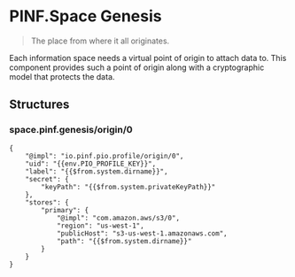 PINF.Space Genesis
==================

> The place from where it all originates.

Each information space needs a virtual point of origin to attach data to. This component provides such a point of origin along with a cryptographic model that protects the data.


Structures
----------

### space.pinf.genesis/origin/0

````
{
	"@impl": "io.pinf.pio.profile/origin/0",
	"uid": "{{env.PIO_PROFILE_KEY}}",
	"label": "{{$from.system.dirname}}",
	"secret": {
        "keyPath": "{{$from.system.privateKeyPath}}"
	},
	"stores": {
		"primary": {
			"@impl": "com.amazon.aws/s3/0",
            "region": "us-west-1",
            "publicHost": "s3-us-west-1.amazonaws.com",
            "path": "{{$from.system.dirname}}"
		}
	}
}
````

